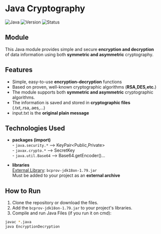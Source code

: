 # Java Cryptography
![Java](https://img.shields.io/badge/Language-Java-purple)
![Version](https://img.shields.io/badge/Version-1.0-orange)
![Status](https://img.shields.io/badge/Status-Completed-green)

## Module
This Java module provides simple and secure **encryption and decryption** of data information using both **symmetric and asymmetric** cryptography.

## Features
- Simple, easy-to-use **encryption-decryption** functions
- Based on proven, well-known cryptographic algorithms (**RSA,DES,etc.**)
- The module supports both **symmetric and asymmetric** cryptographic algorithms.
- The information is saved and stored in **cryptographic files** (.txt,.rsa,.aes,...)
- input.txt is the **original plain message**

## Technologies Used
- **packages (import)** <br>
  \- `java.security.*` --> KeyPair<Public,Private><br>
  \- `javax.crypto.*` --> SecretKey<br>
  \- `java.util.Base64` --> Base64.getEncoder()...<br>

- **libraries**<br>
  [External Library](https://www.bouncycastle.org/): `bcprov-jdk18on-1.79.jar`<br>
Must be added to your project as an **external archive**

## How to Run
1. Clone the repository or download the files.
2. Add the `bcprov-jdk18on-1.79.jar` to your project's libraries.
3. Compile and run Java Files (if you run it on cmd):
```bash 
javac *.java
java EncryptionDecryption
```
